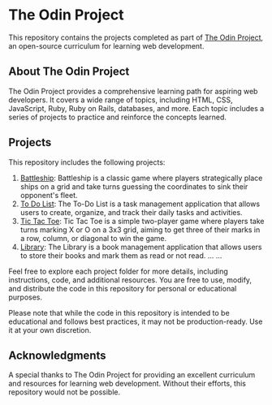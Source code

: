 # The Odin Project

This repository contains the projects completed as part of [The Odin Project](https://www.theodinproject.com/), an open-source curriculum for learning web development.

## About The Odin Project

The Odin Project provides a comprehensive learning path for aspiring web developers. It covers a wide range of topics, including HTML, CSS, JavaScript, Ruby, Ruby on Rails, databases, and more. Each topic includes a series of projects to practice and reinforce the concepts learned.

## Projects

This repository includes the following projects:

1. [Battleship](battleship): Battleship is a classic game where players strategically place ships on a grid and take turns guessing the coordinates to sink their opponent's fleet.
2. [To Do List](to-do-list): The To-Do List is a task management application that allows users to create, organize, and track their daily tasks and activities.
3. [Tic Tac Toe](tic-tac-toe): Tic Tac Toe is a simple two-player game where players take turns marking X or O on a 3x3 grid, aiming to get three of their marks in a row, column, or diagonal to win the game.
4. [Library](library): The Library is a book management application that allows users to store their books and mark them as read or not read.
   ...
   ...

Feel free to explore each project folder for more details, including instructions, code, and additional resources.
You are free to use, modify, and distribute the code in this repository for personal or educational purposes.

Please note that while the code in this repository is intended to be educational and follows best practices, it may not be production-ready. Use it at your own discretion.

## Acknowledgments

A special thanks to The Odin Project for providing an excellent curriculum and resources for learning web development. Without their efforts, this repository would not be possible.
